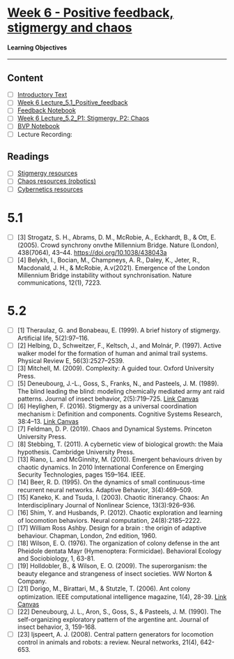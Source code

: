 # [Week 6 - Positive feedback, stigmergy and chaos](https://canvas.sussex.ac.uk/courses/31028/pages/week-6-positive-feedback-stigmergy-and-chaos?module_item_id=1499196)
#### Learning Objectives

---

## Content
- [ ] [Introductory Text](https://canvas.sussex.ac.uk/courses/31028/pages/week-6-positive-feedback-stigmergy-and-chaos?module_item_id=1499196#:~:text=Cybernetics%3A%20Cybernetics%20resources-,Notes,-Positive%20feedback)
- [ ] [Week 6 Lecture_5.1_Positive_feedback](https://canvas.sussex.ac.uk/courses/31028/files/5606907?wrap=1)
- [ ] [Feedback Notebook](https://canvas.sussex.ac.uk/courses/31028/pages/week-6-positive-feedback-stigmergy-and-chaos?module_item_id=1499196#:~:text=Cybernetics%3A%20Cybernetics%20resources-,Notes,-Positive%20feedback)
- [ ] [Week 6 Lecture_5.2_P1: Stigmergy, P2: Chaos](https://canvas.sussex.ac.uk/courses/31028/files/5608013?wrap=1)
- [ ] [BVP Notebook](https://canvas.sussex.ac.uk/courses/31028/files/5539168?wrap=1)
- [ ] Lecture Recording:

## Readings
- [ ] [Stigmergy resources](https://canvas.sussex.ac.uk/courses/31028/pages/stigmergy-self-organisation-and-collective-behaviour-resources)
- [ ] [Chaos resources (robotics)](https://canvas.sussex.ac.uk/courses/31028/pages/robotics-resources)
- [ ] [Cybernetics resources](https://canvas.sussex.ac.uk/courses/31028/pages/cybernetics-resources)

# 5.1
- [ ] [3] Strogatz, S. H., Abrams, D. M., McRobie, A., Eckhardt, B., & Ott, E. (2005). Crowd synchrony onvthe Millennium Bridge. Nature (London), 438(7064), 43–44. https://doi.org/10.1038/438043a
- [ ] [4] Belykh, I., Bocian, M., Champneys, A. R., Daley, K., Jeter, R., Macdonald, J. H., & McRobie, A.v(2021). Emergence of the London Millennium Bridge instability without synchronisation. Nature communications, 12(1), 7223.

# 5.2
- [ ] [1] Theraulaz, G. and Bonabeau, E. (1999). A brief history of stigmergy. Artificial life, 5(2):97–116.
- [ ] [2] Helbing, D., Schweitzer, F., Keltsch, J., and Molnár, P. (1997). Active walker model for the formation of human and animal trail systems. Physical Review E, 56(3):2527–2539.
- [ ] [3] Mitchell, M. (2009). Complexity: A guided tour. Oxford University Press.
- [ ] [5] Deneubourg, J.-L., Goss, S., Franks, N., and Pasteels, J. M. (1989). The blind leading the blind: modeling chemically mediated army ant raid patterns. Journal of insect behavior, 2(5):719–725. [Link Canvas](https://canvas.sussex.ac.uk/courses/31028/files/5539537?wrap=1)
- [ ] [6] Heylighen, F. (2016). Stigmergy as a universal coordination mechanism i: Definition and components. Cognitive Systems Research, 38:4–13. [Link Canvas](https://canvas.sussex.ac.uk/courses/31028/files/5540202?wrap=1)
- [ ] [7] Feldman, D. P. (2019). Chaos and Dynamical Systems. Princeton University Press.
- [ ] [8] Stebbing, T. (2011). A cybernetic view of biological growth: the Maia hypothesis. Cambridge University Press.
- [ ] [13] Riano, L. and McGinnity, M. (2010). Emergent behaviours driven by chaotic dynamics. In 2010 International Conference on Emerging Security Technologies, pages 159–164. IEEE.
- [ ] [14] Beer, R. D. (1995). On the dynamics of small continuous-time recurrent neural networks. Adaptive Behavior, 3(4):469–509.
- [ ] [15] Kaneko, K. and Tsuda, I. (2003). Chaotic itinerancy. Chaos: An Interdisciplinary Journal of Nonlinear Science, 13(3):926–936.
- [ ] [16] Shim, Y. and Husbands, P. (2012). Chaotic exploration and learning of locomotion behaviors. Neural computation, 24(8):2185–2222.
- [ ] [17] William Ross Ashby. Design for a brain : the origin of adaptive behaviour. Chapman, London, 2nd edition, 1960.
- [ ] [18] Wilson, E. O. (1976). The organization of colony defense in the ant Pheidole dentata Mayr (Hymenoptera: Formicidae). Behavioral Ecology and Sociobiology, 1, 63-81.
- [ ] [19] Holldobler, B., & Wilson, E. O. (2009). The superorganism: the beauty elegance and strangeness of insect societies. WW Norton & Company.
- [ ] [21] Dorigo, M., Birattari, M., & Stutzle, T. (2006). Ant colony optimization. IEEE computational intelligence magazine, 1(4), 28-39. [Link Canvas](https://canvas.sussex.ac.uk/courses/31028/files/5540205?wrap=1)
- [ ] [22] Deneubourg, J. L., Aron, S., Goss, S., & Pasteels, J. M. (1990). The self-organizing exploratory pattern of the argentine ant. Journal of insect behavior, 3, 159-168.
- [ ] [23] Ijspeert, A. J. (2008). Central pattern generators for locomotion control in animals and robots: a review. Neural networks, 21(4), 642-653.
